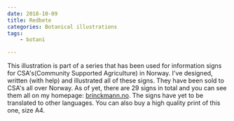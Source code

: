 ```yaml
---
date: 2018-10-09
title: Redbete
categories: Botanical illustrations
tags:
    - botani

---
```

This illustration is part of a series that has been used for information signs for CSA's(Community Supported Agriculture) in Norway. I've designed, written (with help) and illustrated all of these signs. They have been sold to CSA's all over Norway. As of yet, there are 29 signs in total and you can see them all on my homepage: [brinckmann.no](https://brinckmann.no/). The signs have yet to be translated to other languages. You can also buy a high quality print of this one, size A4.